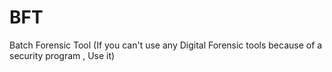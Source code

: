 # BFT
Batch Forensic Tool (If you can't use any Digital Forensic tools because of a security program , Use it)
